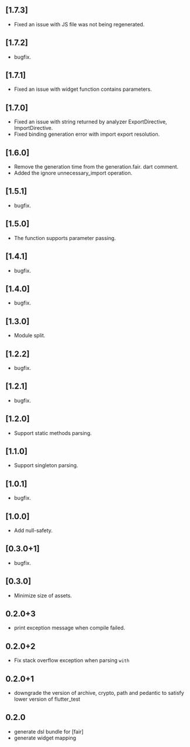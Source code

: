 ## [1.7.3]
* Fixed an issue with JS file was not being regenerated.

## [1.7.2]
* bugfix.

## [1.7.1]
* Fixed an issue with widget function contains parameters.

## [1.7.0]
* Fixed an issue with string returned by analyzer ExportDirective, ImportDirective.
* Fixed binding generation error with import export resolution.

## [1.6.0]
* Remove the generation time from the generation.fair. dart comment. 
* Added the ignore unnecessary_import operation.

## [1.5.1]
* bugfix.

## [1.5.0]
* The function supports parameter passing.

## [1.4.1]
* bugfix.

## [1.4.0]
* bugfix.

## [1.3.0]
* Module split.

## [1.2.2]
* bugfix.

## [1.2.1]
* bugfix.

## [1.2.0]
* Support static methods parsing.

## [1.1.0]
* Support singleton parsing.

## [1.0.1]
* bugfix.

## [1.0.0]
* Add null-safety.

## [0.3.0+1]
* bugfix.

## [0.3.0]
* Minimize size of assets.

## 0.2.0+3
* print exception message when compile failed.

## 0.2.0+2
* Fix stack overflow exception when parsing `with`

## 0.2.0+1
* downgrade the version of archive, crypto, path and pedantic to satisfy lower version of flutter_test

## 0.2.0
* generate dsl bundle for [fair]
* generate widget mapping